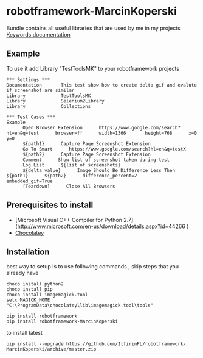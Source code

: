 # robotframework-MarcinKoperski

Bundle contains all useful libraries that are used by me in my projects
[Keywords documentation](https://github.com/IlfirinPL/robotframework-MarcinKoperski/tree/master/doc/TestToolsMK.html) 

## Example 
To use it add Library "TestToolsMK" to your robotframework projects


```
*** Settings ***
Documentation       This test show how to create delta gif and evalute if screenshot are similar
Library             TestToolsMK
Library             Selenium2Library
Library             Collections

*** Test Cases ***
Example
      Open Browser Extension      https://www.google.com/search?hl=en&q=test      browser=ff      width=1366       height=768      x=0      y=0
      ${path1}      Capture Page Screenshot Extension
      Go To Smart      https://www.google.com/search?hl=en&q=testX
      ${path2}      Capture Page Screenshot Extension
      Comment      Show list of screenshot taken during test
      Log List      ${list of screenshots}
      ${delta value}      Image Should Be Difference Less Then      ${path1}      ${path2}      difference_percent=2      embedded_gif=True
      [Teardown]      Close All Browsers

```

## Prerequisites to install

* [Microsoft Visual C++ Compiler for Python 2.7] (http://www.microsoft.com/en-us/download/details.aspx?id=44266 )
* [Chocolatey](https://chocolatey.org/)



## Installation 

best way to setup is to use following commands , skip steps that you already have

```
choco install python2
choco install pip
choco install imagemagick.tool
setx MAGICK_HOME "C:\ProgramData\chocolatey\lib\imagemagick.tool\tools"

pip install robotframework
pip install robotframework-MarcinKoperski
```

to install latest

```
pip install --upgrade https://github.com/IlfirinPL/robotframework-MarcinKoperski/archive/master.zip
```
